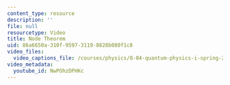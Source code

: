 ```yaml
---
content_type: resource
description: ''
file: null
resourcetype: Video
title: Node Theorem
uid: 86a6650a-310f-9597-3119-8828b080f1c8
video_files:
  video_captions_file: /courses/physics/8-04-quantum-physics-i-spring-2016/video-lectures/part-2/node-theorem/NwPOhzDPHKc.vtt
video_metadata:
  youtube_id: NwPOhzDPHKc
---
```

